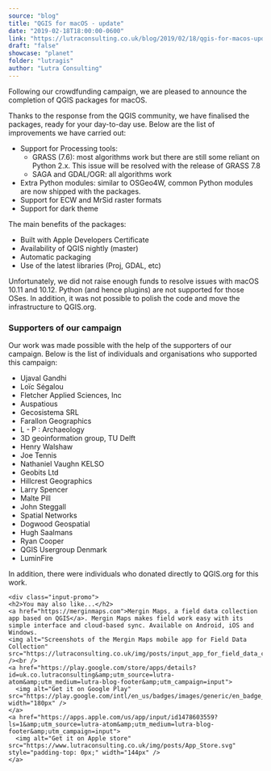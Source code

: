```yaml
---
source: "blog"
title: "QGIS for macOS - update"
date: "2019-02-18T18:00:00-0600"
link: "https://lutraconsulting.co.uk/blog/2019/02/18/qgis-for-macos-update/"
draft: "false"
showcase: "planet"
folder: "lutragis"
author: "Lutra Consulting"
---
```


<p>Following our crowdfunding campaign, we are pleased to announce the completion of QGIS packages for macOS.</p>

<!-- more -->

<p>Thanks to the response from the QGIS community, we have finalised the packages, ready for your day-to-day use. Below are the list of improvements we have carried out:</p>

<ul>
  <li>Support for Processing tools:
    <ul>
      <li>GRASS (7.6): most algorithms work but there are still some reliant on Python 2.x. This issue will be resolved with the release of GRASS 7.8</li>
      <li>SAGA and GDAL/OGR: all algorithms work</li>
    </ul>
  </li>
  <li>Extra Python modules: similar to OSGeo4W, common Python modules are now shipped with the packages.</li>
  <li>Support for ECW and MrSid raster formats</li>
  <li>Support for dark theme</li>
</ul>

<p>The main benefits of the packages:</p>
<ul>
  <li>Built with Apple Developers Certificate</li>
  <li>Availability of QGIS nightly (master)</li>
  <li>Automatic packaging</li>
  <li>Use of the latest libraries (Proj, GDAL, etc)</li>
</ul>

<p>Unfortunately, we did not raise enough funds to resolve issues with macOS 10.11 and 10.12. Python (and hence plugins) are not supported for those OSes. In addition, it was not possible to polish the code and move the infrastructure to QGIS.org.</p>

<h3 id="supporters-of-our-campaign">Supporters of our campaign</h3>

<p>Our work was made possible with the help of the supporters of our campaign. Below is the list of individuals and organisations who supported this campaign:</p>
<ul>
  <li>Ujaval Gandhi</li>
  <li>Loïc Ségalou</li>
  <li>Fletcher Applied Sciences, Inc</li>
  <li>Auspatious</li>
  <li>Gecosistema SRL</li>
  <li>Farallon Geographics</li>
  <li>L - P : Archaeology</li>
  <li>3D geoinformation group, TU Delft</li>
  <li>Henry Walshaw</li>
  <li>Joe Tennis</li>
  <li>Nathaniel Vaughn KELSO</li>
  <li>Geobits Ltd</li>
  <li>Hillcrest Geographics</li>
  <li>Larry Spencer</li>
  <li>Malte Pill</li>
  <li>John Steggall</li>
  <li>Spatial Networks</li>
  <li>Dogwood Geospatial</li>
  <li>Hugh Saalmans</li>
  <li>Ryan Cooper</li>
  <li>QGIS Usergroup Denmark</li>
  <li>LuminFire</li>
</ul>

<p>In addition, there were individuals who donated directly to QGIS.org for this work.</p>

    <div class="input-promo">
    <h2>You may also like...</h2>
    <a href="https://merginmaps.com">Mergin Maps, a field data collection app based on QGIS</a>. Mergin Maps makes field work easy with its simple interface and cloud-based sync. Available on Android, iOS and Windows.
    <img alt="Screenshots of the Mergin Maps mobile app for Field Data Collection" src="https://lutraconsulting.co.uk/img/posts/input_app_for_field_data_collection.jpg" /><br />
    <a href="https://play.google.com/store/apps/details?id=uk.co.lutraconsulting&amp;utm_source=lutra-atom&amp;utm_medium=lutra-blog-footer&amp;utm_campaign=input">
      <img alt="Get it on Google Play" src="https://play.google.com/intl/en_us/badges/images/generic/en_badge_web_generic.png" width="180px" />
    </a>
    <a href="https://apps.apple.com/us/app/input/id1478603559?ls=1&amp;utm_source=lutra-atom&amp;utm_medium=lutra-blog-footer&amp;utm_campaign=input">
      <img alt="Get it on Apple store" src="https://www.lutraconsulting.co.uk/img/posts/App_Store.svg" style="padding-top: 0px;" width="144px" />
    </a>
  </div>
